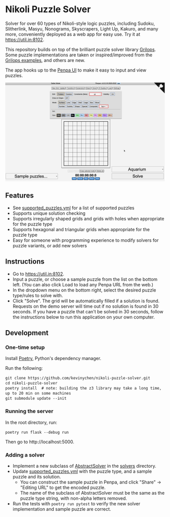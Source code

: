 # Nikoli Puzzle Solver

Solver for over 60 types of Nikoli-style logic puzzles, including Sudoku, Slitherlink, Masyu, Nonograms, Skyscrapers, Light Up, Kakuro, and many more, conveniently deployed as a web app for easy use. Try it at https://util.in:8102.

This repository builds on top of the brilliant puzzle solver library [Grilops](https://github.com/obijywk/grilops). Some puzzle implementations are taken or inspired/improved from the [Grilops examples](https://github.com/obijywk/grilops/tree/master/examples), and others are new.

The app hooks up to the [Penpa UI](https://github.com/swaroopg92/penpa-edit) to make it easy to input and view puzzles.

![Solving](solving.gif)

## Features

- See [supported\_puzzles.yml](supported_puzzles.yml) for a list of supported puzzles
- Supports unique solution checking
- Supports irregularly shaped grids and grids with holes when appropriate for the puzzle type
- Supports hexagonal and triangular grids when appropriate for the puzzle type
- Easy for someone with programming experience to modify solvers for puzzle variants, or add new solvers

## Instructions

- Go to https://util.in:8102.
- Input a puzzle, or choose a sample puzzle from the list on the bottom left. (You can also click Load to load any Penpa URL from the web.)
- In the dropdown menu on the bottom right, select the desired puzzle type/rules to solve with.
- Click "Solve". The grid will be automatically filled if a solution is found. Requests on the demo server will time out if no solution is found in 30 seconds. If you have a puzzle that can't be solved in 30 seconds, follow the instructions below to run this application on your own computer.

## Development

### One-time setup

Install [Poetry](https://python-poetry.org/docs/), Python's dependency manager.

Run the following:

    git clone https://github.com/kevinychen/nikoli-puzzle-solver.git
    cd nikoli-puzzle-solver
    poetry install  # note: building the z3 library may take a long time, up to 20 min on some machines
    git submodule update --init

### Running the server

In the root directory, run:

    poetry run flask --debug run

Then go to http://localhost:5000.

### Adding a solver

- Implement a new subclass of [AbstractSolver](solvers/abstract_solver.py) in the [solvers](solvers) directory.
- Update [supported\_puzzles.yml](supported_puzzles.yml) with the puzzle type, and a sample puzzle and its solution.
    - You can construct the sample puzzle in Penpa, and click "Share" -> "Editing URL" to get the encoded puzzle.
    - The name of the subclass of AbstractSolver must be the same as the puzzle type string, with non-alpha letters removed.
- Run the tests with `poetry run pytest` to verify the new solver implementation and sample puzzle are correct.

